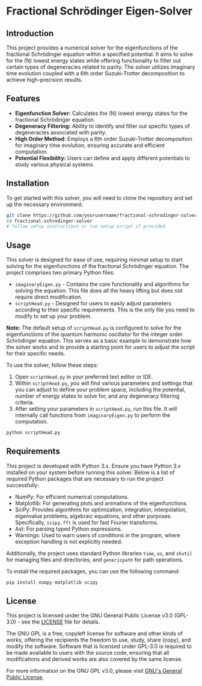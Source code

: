 # Fractional Schrödinger Eigen-Solver

## Introduction

This project provides a numerical solver for the eigenfunctions of the fractional Schrödinger equation within a specified potential. It aims to solve for the \(N\) lowest energy states while offering functionality to filter out certain types of degeneracies related to parity. The solver utilizes imaginary time evolution coupled with a 6th order Suzuki-Trotter decomposition to achieve high-precision results.

## Features

- **Eigenfunction Solver:** Calculates the \(N\) lowest energy states for the fractional Schrödinger equation.
- **Degeneracy Filtering:** Ability to identify and filter out specific types of degeneracies associated with parity.
- **High Order Method:** Employs a 6th order Suzuki-Trotter decomposition for imaginary time evolution, ensuring accurate and efficient computation.
- **Potential Flexibility:** Users can define and apply different potentials to study various physical systems.

## Installation

To get started with this solver, you will need to clone the repository and set up the necessary environment.

```bash
git clone https://github.com/yourusername/fractional-schrodinger-solver.git
cd fractional-schrodinger-solver
# follow setup instructions or run setup script if provided
```

## Usage

This solver is designed for ease of use, requiring minimal setup to start solving for the eigenfunctions of the fractional Schrödinger equation. The project comprises two primary Python files:

- `imaginaryEigen.py` - Contains the core functionality and algorithms for solving the equation. This file does all the heavy lifting but does not require direct modification.
- `scriptHead.py` - Designed for users to easily adjust parameters according to their specific requirements. This is the only file you need to modify to set up your problem.

**Note:** The default setup of `scriptHead.py` is configured to solve for the eigenfunctions of the quantum harmonic oscillator for the integer order Schrödinger equation. This serves as a basic example to demonstrate how the solver works and to provide a starting point for users to adjust the script for their specific needs.

To use the solver, follow these steps:

1. Open `scriptHead.py` in your preferred text editor or IDE.
2. Within `scriptHead.py`, you will find various parameters and settings that you can adjust to define your problem space, including the potential, number of energy states to solve for, and any degeneracy filtering criteria.
3. After setting your parameters in `scriptHead.py`, run this file. It will internally call functions from `imaginaryEigen.py` to perform the computation.

```bash
python scriptHead.py
```

## Requirements

This project is developed with Python 3.x. Ensure you have Python 3.x installed on your system before running this solver. Below is a list of required Python packages that are necessary to run the project successfully:

- NumPy: For efficient numerical computations.
- Matplotlib: For generating plots and animations of the eigenfunctions.
- SciPy: Provides algorithms for optimization, integration, interpolation, eigenvalue problems, algebraic equations, and other purposes. Specifically, `scipy.fft` is used for fast Fourier transforms.
- Ast: For parsing typed Python expressions.
- Warnings: Used to warn users of conditions in the program, where exception handling is not explicitly needed.

Additionally, the project uses standard Python libraries `time`, `os`, and `shutil` for managing files and directories, and `genericpath` for path operations.

To install the required packages, you can use the following command:

```bash
pip install numpy matplotlib scipy
```

## License

This project is licensed under the GNU General Public License v3.0 (GPL-3.0) - see the [LICENSE](LICENSE) file for details.

The GNU GPL is a free, copyleft license for software and other kinds of works, offering the recipients the freedom to use, study, share (copy), and modify the software. Software that is licensed under GPL-3.0 is required to be made available to users with the source code, ensuring that all modifications and derived works are also covered by the same license.

For more information on the GNU GPL v3.0, please visit [GNU's General Public License](https://www.gnu.org/licenses/gpl-3.0.html).
